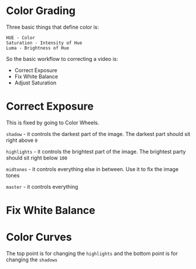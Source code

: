 # Color Grading

Three basic things that define color is:

    HUE - Color
    Saturation - Intensity of Hue
    Luma - Brightness of Hue

So the basic workflow to correcting a video is:

- Correct Exposure
- Fix White Balance
- Adjust Saturation

# Correct Exposure

This is fixed by going to Color Wheels.

`shadow` - it controls the darkest part of the image. The darkest part should sit right above `0`

`highlights` - it controls the brightest part of the image. The brightest party should sit right below `100`

`midtones` - it controls everything else in between. Use it to fix the image tones

`master` - it controls everything

# Fix White Balance

# Color Curves

The top point is for changing the `highlights` and the bottom point
is for changing the `shadows`



